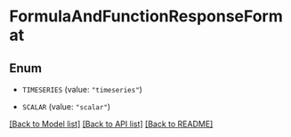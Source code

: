 # FormulaAndFunctionResponseFormat

## Enum

- `TIMESERIES` (value: `"timeseries"`)

- `SCALAR` (value: `"scalar"`)

[[Back to Model list]](../README.md#documentation-for-models) [[Back to API list]](../README.md#documentation-for-api-endpoints) [[Back to README]](../README.md)
